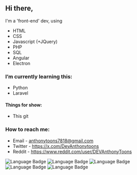 ## Hi there,
I'm a 'front-end' dev, using
- HTML
- CSS
- Javascript (+JQuery)
- PHP
- SQL
- Angular
- Electron

### I’m currently learning this:
- Python
- Laravel

#### Things for show:
- This git

### How to reach me: 
- Email - anthonytoons7818@gmail.com
- Twitter - https://x.com/DevAnthonytoons
- Reddit - https://www.reddit.com/user/DEVAnthonyToons

![Language Badge](https://img.shields.io/badge/HTML-orange)
![Language Badge](https://img.shields.io/badge/CSS-blue)
![Language Badge](https://img.shields.io/badge/Javascript-yellow)
![Language Badge](https://img.shields.io/badge/PHP-purple)
![Language Badge](https://img.shields.io/badge/SQL-pink)

